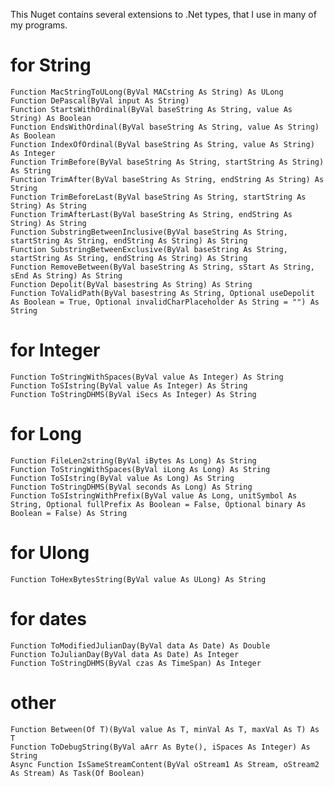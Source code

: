 ﻿
This Nuget contains several extensions to .Net types, that I use in many of my programs.

# for String

    Function MacStringToULong(ByVal MACstring As String) As ULong
    Function DePascal(ByVal input As String)
    Function StartsWithOrdinal(ByVal baseString As String, value As String) As Boolean
    Function EndsWithOrdinal(ByVal baseString As String, value As String) As Boolean
    Function IndexOfOrdinal(ByVal baseString As String, value As String) As Integer
    Function TrimBefore(ByVal baseString As String, startString As String) As String
    Function TrimAfter(ByVal baseString As String, endString As String) As String
    Function TrimBeforeLast(ByVal baseString As String, startString As String) As String
    Function TrimAfterLast(ByVal baseString As String, endString As String) As String
    Function SubstringBetweenInclusive(ByVal baseString As String, startString As String, endString As String) As String
    Function SubstringBetweenExclusive(ByVal baseString As String, startString As String, endString As String) As String
    Function RemoveBetween(ByVal baseString As String, sStart As String, sEnd As String) As String
    Function Depolit(ByVal basestring As String) As String
    Function ToValidPath(ByVal basestring As String, Optional useDepolit As Boolean = True, Optional invalidCharPlaceholder As String = "") As String

# for Integer

    Function ToStringWithSpaces(ByVal value As Integer) As String
    Function ToSIstring(ByVal value As Integer) As String
    Function ToStringDHMS(ByVal iSecs As Integer) As String

# for Long

    Function FileLen2string(ByVal iBytes As Long) As String
    Function ToStringWithSpaces(ByVal iLong As Long) As String
    Function ToSIstring(ByVal value As Long) As String
    Function ToStringDHMS(ByVal seconds As Long) As String
    Function ToSIstringWithPrefix(ByVal value As Long, unitSymbol As String, Optional fullPrefix As Boolean = False, Optional binary As Boolean = False) As String

# for Ulong

    Function ToHexBytesString(ByVal value As ULong) As String

# for dates

    Function ToModifiedJulianDay(ByVal data As Date) As Double
    Function ToJulianDay(ByVal data As Date) As Integer
    Function ToStringDHMS(ByVal czas As TimeSpan) As Integer


# other
    Function Between(Of T)(ByVal value As T, minVal As T, maxVal As T) As T
    Function ToDebugString(ByVal aArr As Byte(), iSpaces As Integer) As String
    Async Function IsSameStreamContent(ByVal oStream1 As Stream, oStream2 As Stream) As Task(Of Boolean)
